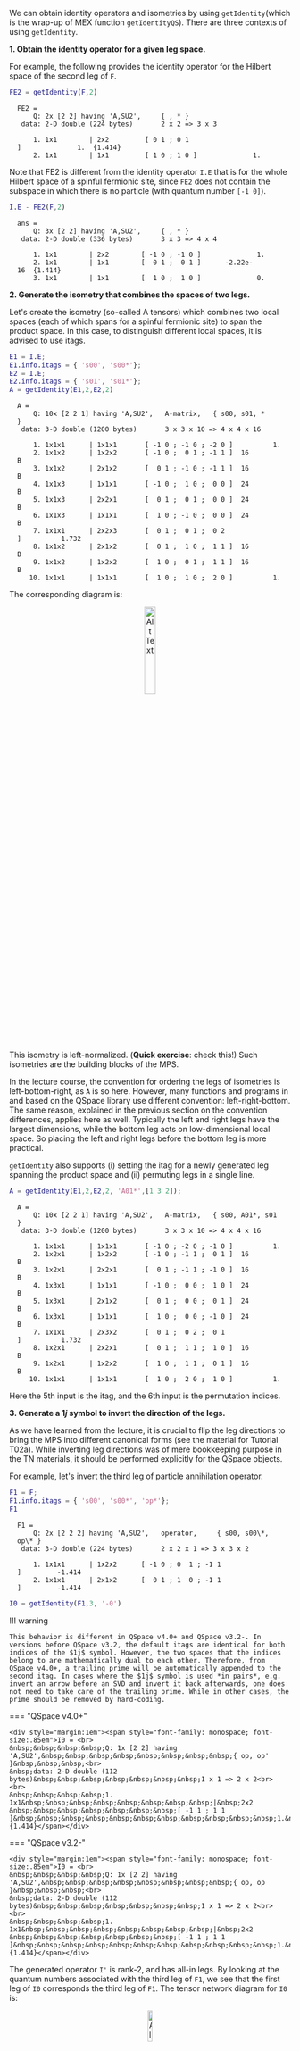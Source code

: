 We can obtain identity operators and isometries by using <span style="font-family: monospace; font-size:.85em">getIdentity</span>(which is the wrap-up of MEX function <span style="font-family: monospace; font-size:.85em">getIdentityQS</span>). There are three contexts of using <span style="font-family: monospace; font-size:.85em">getIdentity</span>.

**1. Obtain the identity operator for a given leg space.**

For example, the following provides the identity operator for the Hilbert space of the second leg of <span style="font-family: monospace; font-size:.85em">F</span>.
```matlab
FE2 = getIdentity(F,2)
```

<div style="margin:1em"><span style="font-family: monospace; font-size:.85em">FE2 = <br>
&nbsp;&nbsp;&nbsp;&nbsp;Q: 2x [2 2] having 'A,SU2',&nbsp;&nbsp;&nbsp;&nbsp;&nbsp;{ , * }&nbsp;&nbsp;&nbsp;<br>
&nbsp;data: 2-D double (224 bytes)&nbsp;&nbsp;&nbsp;&nbsp;&nbsp;&nbsp;&nbsp;2 x 2 => 3 x 3<br>
<br>
&nbsp;&nbsp;&nbsp;&nbsp;1. 1x1&nbsp;&nbsp;&nbsp;&nbsp;&nbsp;&nbsp;&nbsp;&nbsp;|&nbsp;2x2 &nbsp;&nbsp;&nbsp;&nbsp;&nbsp;&nbsp;&nbsp;&nbsp;[ 0 1 ; 0 1 ]&nbsp;&nbsp;&nbsp;&nbsp;&nbsp;&nbsp;&nbsp;&nbsp;&nbsp;&nbsp;&nbsp;&nbsp;&nbsp;&nbsp;1.&nbsp;&nbsp;{1.414}<br>&nbsp;&nbsp;&nbsp;&nbsp;2. 1x1&nbsp;&nbsp;&nbsp;&nbsp;&nbsp;&nbsp;&nbsp;&nbsp;|&nbsp;1x1 &nbsp;&nbsp;&nbsp;&nbsp;&nbsp;&nbsp;&nbsp;&nbsp;[ 1 0 ; 1 0  ]&nbsp;&nbsp;&nbsp;&nbsp;&nbsp;&nbsp;&nbsp;&nbsp;&nbsp;&nbsp;&nbsp;&nbsp;&nbsp;&nbsp;1.</span></div>

Note that FE2 is different from the identity operator <span style="font-family: monospace; font-size:.85em">I.E</span> that is for the whole Hilbert space of a spinful fermionic site, since <span style="font-family: monospace; font-size:.85em">FE2</span> does not contain the subspace in which there is no particle (with quantum number <span style="font-family: monospace; font-size:.85em">[-1 0]</span>).

```matlab
I.E - FE2(F,2)
```


<div style="margin:1em"><span style="font-family: monospace; font-size:.85em">ans = <br>
&nbsp;&nbsp;&nbsp;&nbsp;Q: 3x [2 2] having 'A,SU2',&nbsp;&nbsp;&nbsp;&nbsp;&nbsp;{ , * }&nbsp;&nbsp;&nbsp;<br>
&nbsp;data: 2-D double (336 bytes)&nbsp;&nbsp;&nbsp;&nbsp;&nbsp;&nbsp;&nbsp;3 x 3 => 4 x 4<br>
<br>
&nbsp;&nbsp;&nbsp;&nbsp;1. 1x1&nbsp;&nbsp;&nbsp;&nbsp;&nbsp;&nbsp;&nbsp;&nbsp;|&nbsp;2x2 &nbsp;&nbsp;&nbsp;&nbsp;&nbsp;&nbsp;&nbsp;[ -1 0 ; -1 0 ]&nbsp;&nbsp;&nbsp;&nbsp;&nbsp;&nbsp;&nbsp;&nbsp;&nbsp;&nbsp;&nbsp;&nbsp;&nbsp;&nbsp;1.<br>&nbsp;&nbsp;&nbsp;&nbsp;2. 1x1&nbsp;&nbsp;&nbsp;&nbsp;&nbsp;&nbsp;&nbsp;&nbsp;|&nbsp;1x1 &nbsp;&nbsp;&nbsp;&nbsp;&nbsp;&nbsp;&nbsp;[ &nbsp;0 1 ; &nbsp;0 1  ]&nbsp;&nbsp;&nbsp;&nbsp;&nbsp;&nbsp;-2.22e-16&nbsp;&nbsp;{1.414}<br>&nbsp;&nbsp;&nbsp;&nbsp;3. 1x1&nbsp;&nbsp;&nbsp;&nbsp;&nbsp;&nbsp;&nbsp;&nbsp;|&nbsp;1x1 &nbsp;&nbsp;&nbsp;&nbsp;&nbsp;&nbsp;&nbsp;[ &nbsp;1 0 ; &nbsp;1 0 ]&nbsp;&nbsp;&nbsp;&nbsp;&nbsp;&nbsp;&nbsp;&nbsp;&nbsp;&nbsp;&nbsp;&nbsp;&nbsp;&nbsp;0.</span></div>

**2. Generate the isometry that combines the spaces of two legs.**

Let's create the isometry (so-called A tensors) which combines two local spaces (each of which spans for a spinful fermionic site) to span the product space. In this case, to distinguish different local spaces, it is advised to use itags.

```matlab
E1 = I.E;
E1.info.itags = { 's00', 's00*'};
E2 = I.E;
E2.info.itags = { 's01', 's01*'};
A = getIdentity(E1,2,E2,2) 
```

<div style="margin:1em"><span style="font-family: monospace; font-size:.85em">A = <br>
&nbsp;&nbsp;&nbsp;&nbsp;Q: 10x [2 2 1] having 'A,SU2',&nbsp;&nbsp;&nbsp;A-matrix,&nbsp;&nbsp;&nbsp;{ s00, s01, * }&nbsp;&nbsp;&nbsp;<br>
&nbsp;data: 3-D double (1200 bytes)&nbsp;&nbsp;&nbsp;&nbsp;&nbsp;&nbsp;&nbsp;3 x 3 x 10 => 4 x 4 x 16<br>
<br>
&nbsp;&nbsp;&nbsp;&nbsp;1. 1x1x1&nbsp;&nbsp;&nbsp;&nbsp;&nbsp;&nbsp;|&nbsp;1x1x1 &nbsp;&nbsp;&nbsp;&nbsp;&nbsp;&nbsp;[ -1 0 ; -1 0 ; -2 0 ]&nbsp;&nbsp;&nbsp;&nbsp;&nbsp;&nbsp;&nbsp;&nbsp;&nbsp;&nbsp;1.<br>&nbsp;&nbsp;&nbsp;&nbsp;2. 1x1x2&nbsp;&nbsp;&nbsp;&nbsp;&nbsp;&nbsp;|&nbsp;1x2x2 &nbsp;&nbsp;&nbsp;&nbsp;&nbsp;&nbsp;[ -1 0 ; &nbsp;0 1 ; -1 1 ]&nbsp;&nbsp;16 B&nbsp;&nbsp;&nbsp;&nbsp;&nbsp;&nbsp;&nbsp;&nbsp;<br>&nbsp;&nbsp;&nbsp;&nbsp;3. 1x1x2&nbsp;&nbsp;&nbsp;&nbsp;&nbsp;&nbsp;|&nbsp;2x1x2 &nbsp;&nbsp;&nbsp;&nbsp;&nbsp;&nbsp;[ &nbsp;0 1 ; -1 0 ; -1 1 ]&nbsp;&nbsp;16 B&nbsp;&nbsp;&nbsp;&nbsp;&nbsp;&nbsp;&nbsp;&nbsp;<br>&nbsp;&nbsp;&nbsp;&nbsp;4. 1x1x3&nbsp;&nbsp;&nbsp;&nbsp;&nbsp;&nbsp;|&nbsp;1x1x1 &nbsp;&nbsp;&nbsp;&nbsp;&nbsp;&nbsp;[ -1 0 ; &nbsp;1 0 ; &nbsp;0 0 ]&nbsp;&nbsp;24 B&nbsp;&nbsp;&nbsp;&nbsp;&nbsp;&nbsp;&nbsp;&nbsp;<br>&nbsp;&nbsp;&nbsp;&nbsp;5. 1x1x3&nbsp;&nbsp;&nbsp;&nbsp;&nbsp;&nbsp;|&nbsp;2x2x1 &nbsp;&nbsp;&nbsp;&nbsp;&nbsp;&nbsp;[ &nbsp;0 1 ; &nbsp;0 1 ; &nbsp;0 0 ]&nbsp;&nbsp;24 B&nbsp;&nbsp;&nbsp;&nbsp;&nbsp;&nbsp;&nbsp;&nbsp;<br>&nbsp;&nbsp;&nbsp;&nbsp;6. 1x1x3&nbsp;&nbsp;&nbsp;&nbsp;&nbsp;&nbsp;|&nbsp;1x1x1 &nbsp;&nbsp;&nbsp;&nbsp;&nbsp;&nbsp;[ &nbsp;1 0 ; -1 0 ; &nbsp;0 0 ]&nbsp;&nbsp;24 B&nbsp;&nbsp;&nbsp;&nbsp;&nbsp;&nbsp;&nbsp;&nbsp;<br>&nbsp;&nbsp;&nbsp;&nbsp;7. 1x1x1&nbsp;&nbsp;&nbsp;&nbsp;&nbsp;&nbsp;|&nbsp;2x2x3 &nbsp;&nbsp;&nbsp;&nbsp;&nbsp;&nbsp;[ &nbsp;0 1 ; &nbsp;0 1 ; &nbsp;0 2 ]&nbsp;&nbsp;&nbsp;&nbsp;&nbsp;&nbsp;&nbsp;&nbsp;&nbsp;&nbsp;1.732<br>&nbsp;&nbsp;&nbsp;&nbsp;8. 1x1x2&nbsp;&nbsp;&nbsp;&nbsp;&nbsp;&nbsp;|&nbsp;2x1x2 &nbsp;&nbsp;&nbsp;&nbsp;&nbsp;&nbsp;[ &nbsp;0 1 ; &nbsp;1 0 ; &nbsp;1 1 ]&nbsp;&nbsp;16 B&nbsp;&nbsp;&nbsp;&nbsp;&nbsp;&nbsp;&nbsp;&nbsp;<br>&nbsp;&nbsp;&nbsp;&nbsp;9. 1x1x2&nbsp;&nbsp;&nbsp;&nbsp;&nbsp;&nbsp;|&nbsp;1x2x2 &nbsp;&nbsp;&nbsp;&nbsp;&nbsp;&nbsp;[ &nbsp;1 0 ; &nbsp;0 1 ; &nbsp;1 1 ]&nbsp;&nbsp;16 B&nbsp;&nbsp;&nbsp;&nbsp;&nbsp;&nbsp;&nbsp;&nbsp;<br>&nbsp;&nbsp;&nbsp;10. 1x1x1&nbsp;&nbsp;&nbsp;&nbsp;&nbsp;&nbsp;|&nbsp;1x1x1 &nbsp;&nbsp;&nbsp;&nbsp;&nbsp;&nbsp;[ &nbsp;1 0 ; &nbsp;1 0 ; &nbsp;2 0 ]&nbsp;&nbsp;&nbsp;&nbsp;&nbsp;&nbsp;&nbsp;&nbsp;&nbsp;&nbsp;1.<br>
</span></div>

The corresponding diagram is:

<p align="center">
  <img src="../images/image_4.png" alt="Alt Text" width = "20%">
</p>

This isometry is left-normalized. (**Quick exercise**: check this!) Such isometries are the building blocks of the MPS.

In the lecture course, the convention for ordering the legs of isometries is left-bottom-right, as <span style="font-family: monospace; font-size:.85em">A</span> is so here. However, many functions and programs in and based on the QSpace library use different convention: left-right-bottom. The same reason, explained in the previous section on the convention differences, applies here as well. Typically the left and right legs have the largest dimensions, while the bottom leg acts on low-dimensional local space. So placing the left and right legs before the bottom leg is more practical.

<span style="font-family: monospace; font-size:.85em">getIdentity</span> also supports (i) setting the itag for a newly generated leg spanning the product space and (ii) permuting legs in a single line.


```matlab
A = getIdentity(E1,2,E2,2, 'A01*',[1 3 2]);
```

<div style="margin:1em"><span style="font-family: monospace; font-size:.85em">A = <br>
&nbsp;&nbsp;&nbsp;&nbsp;Q: 10x [2 2 1] having 'A,SU2',&nbsp;&nbsp;&nbsp;A-matrix,&nbsp;&nbsp;&nbsp;{ s00, A01*, s01 }&nbsp;&nbsp;&nbsp;<br>
&nbsp;data: 3-D double (1200 bytes)&nbsp;&nbsp;&nbsp;&nbsp;&nbsp;&nbsp;&nbsp;3 x 3 x 10 => 4 x 4 x 16<br>
<br>
&nbsp;&nbsp;&nbsp;&nbsp;1. 1x1x1&nbsp;&nbsp;&nbsp;&nbsp;&nbsp;&nbsp;|&nbsp;1x1x1 &nbsp;&nbsp;&nbsp;&nbsp;&nbsp;&nbsp;[ -1 0 ; -2 0 ; -1 0 ]&nbsp;&nbsp;&nbsp;&nbsp;&nbsp;&nbsp;&nbsp;&nbsp;&nbsp;&nbsp;1.<br>&nbsp;&nbsp;&nbsp;&nbsp;2. 1x2x1&nbsp;&nbsp;&nbsp;&nbsp;&nbsp;&nbsp;|&nbsp;1x2x2 &nbsp;&nbsp;&nbsp;&nbsp;&nbsp;&nbsp;[ -1 0 ; -1 1 ; &nbsp;0 1 ]&nbsp;&nbsp;16 B&nbsp;&nbsp;&nbsp;&nbsp;&nbsp;&nbsp;&nbsp;&nbsp;<br>&nbsp;&nbsp;&nbsp;&nbsp;3. 1x2x1&nbsp;&nbsp;&nbsp;&nbsp;&nbsp;&nbsp;|&nbsp;2x2x1 &nbsp;&nbsp;&nbsp;&nbsp;&nbsp;&nbsp;[ &nbsp;0 1 ; -1 1 ; -1 0 ]&nbsp;&nbsp;16 B&nbsp;&nbsp;&nbsp;&nbsp;&nbsp;&nbsp;&nbsp;&nbsp;<br>&nbsp;&nbsp;&nbsp;&nbsp;4. 1x3x1&nbsp;&nbsp;&nbsp;&nbsp;&nbsp;&nbsp;|&nbsp;1x1x1 &nbsp;&nbsp;&nbsp;&nbsp;&nbsp;&nbsp;[ -1 0 ; &nbsp;0 0 ; &nbsp;1 0 ]&nbsp;&nbsp;24 B&nbsp;&nbsp;&nbsp;&nbsp;&nbsp;&nbsp;&nbsp;&nbsp;<br>&nbsp;&nbsp;&nbsp;&nbsp;5. 1x3x1&nbsp;&nbsp;&nbsp;&nbsp;&nbsp;&nbsp;|&nbsp;2x1x2 &nbsp;&nbsp;&nbsp;&nbsp;&nbsp;&nbsp;[ &nbsp;0 1 ; &nbsp;0 0 ; &nbsp;0 1 ]&nbsp;&nbsp;24 B&nbsp;&nbsp;&nbsp;&nbsp;&nbsp;&nbsp;&nbsp;&nbsp;<br>&nbsp;&nbsp;&nbsp;&nbsp;6. 1x3x1&nbsp;&nbsp;&nbsp;&nbsp;&nbsp;&nbsp;|&nbsp;1x1x1 &nbsp;&nbsp;&nbsp;&nbsp;&nbsp;&nbsp;[ &nbsp;1 0 ; &nbsp;0 0 ; -1 0 ]&nbsp;&nbsp;24 B&nbsp;&nbsp;&nbsp;&nbsp;&nbsp;&nbsp;&nbsp;&nbsp;<br>&nbsp;&nbsp;&nbsp;&nbsp;7. 1x1x1&nbsp;&nbsp;&nbsp;&nbsp;&nbsp;&nbsp;|&nbsp;2x3x2 &nbsp;&nbsp;&nbsp;&nbsp;&nbsp;&nbsp;[ &nbsp;0 1 ; &nbsp;0 2 ; &nbsp;0 1 ]&nbsp;&nbsp;&nbsp;&nbsp;&nbsp;&nbsp;&nbsp;&nbsp;&nbsp;&nbsp;1.732<br>&nbsp;&nbsp;&nbsp;&nbsp;8. 1x2x1&nbsp;&nbsp;&nbsp;&nbsp;&nbsp;&nbsp;|&nbsp;2x2x1 &nbsp;&nbsp;&nbsp;&nbsp;&nbsp;&nbsp;[ &nbsp;0 1 ; &nbsp;1 1 ; &nbsp;1 0 ]&nbsp;&nbsp;16 B&nbsp;&nbsp;&nbsp;&nbsp;&nbsp;&nbsp;&nbsp;&nbsp;<br>&nbsp;&nbsp;&nbsp;&nbsp;9. 1x2x1&nbsp;&nbsp;&nbsp;&nbsp;&nbsp;&nbsp;|&nbsp;1x2x2 &nbsp;&nbsp;&nbsp;&nbsp;&nbsp;&nbsp;[ &nbsp;1 0 ; &nbsp;1 1 ; &nbsp;0 1 ]&nbsp;&nbsp;16 B&nbsp;&nbsp;&nbsp;&nbsp;&nbsp;&nbsp;&nbsp;&nbsp;<br>&nbsp;&nbsp;&nbsp;10. 1x1x1&nbsp;&nbsp;&nbsp;&nbsp;&nbsp;&nbsp;|&nbsp;1x1x1 &nbsp;&nbsp;&nbsp;&nbsp;&nbsp;&nbsp;[ &nbsp;1 0 ; &nbsp;2 0 ; &nbsp;1 0 ]&nbsp;&nbsp;&nbsp;&nbsp;&nbsp;&nbsp;&nbsp;&nbsp;&nbsp;&nbsp;1.<br>
</span></div>

Here the 5th input is the itag, and the 6th input is the permutation indices.

  

**3. Generate a **$1j$** symbol to invert the direction of the legs.**

As we have learned from the lecture, it is crucial to flip the leg directions to bring the MPS into different canonical forms (see the material for Tutorial T02a). While inverting leg directions was of mere bookkeeping purpose in the TN materials, it should be performed explicitly for the QSpace objects.

For example, let's invert the third leg of particle annihilation operator.

```matlab
F1 = F;
F1.info.itags = { 's00', 's00*', 'op*'};
F1
```

<div style="margin:1em"><span style="font-family: monospace; font-size:.85em">F1 = <br>
&nbsp;&nbsp;&nbsp;&nbsp;Q: 2x [2 2 2] having 'A,SU2',&nbsp;&nbsp;&nbsp;operator,&nbsp;&nbsp;&nbsp;&nbsp;&nbsp;{ s00, s00\*, op\* }&nbsp;&nbsp;&nbsp;<br>
&nbsp;data: 3-D double (224 bytes)&nbsp;&nbsp;&nbsp;&nbsp;&nbsp;&nbsp;&nbsp;2 x 2 x 1 => 3 x 3 x 2<br>
<br>
&nbsp;&nbsp;&nbsp;&nbsp;1. 1x1x1&nbsp;&nbsp;&nbsp;&nbsp;&nbsp;&nbsp;|&nbsp;1x2x2 &nbsp;&nbsp;&nbsp;&nbsp;&nbsp;[ -1 0 ; 0 &nbsp;1 ; -1 1 ]&nbsp;&nbsp;&nbsp;&nbsp;&nbsp;&nbsp;&nbsp;&nbsp;&nbsp;-1.414<br>&nbsp;&nbsp;&nbsp;&nbsp;2. 1x1x1&nbsp;&nbsp;&nbsp;&nbsp;&nbsp;&nbsp;|&nbsp;2x1x2 &nbsp;&nbsp;&nbsp;&nbsp;&nbsp;[ &nbsp;0 1 ; 1 &nbsp;0 ; -1 1 ]&nbsp;&nbsp;&nbsp;&nbsp;&nbsp;&nbsp;&nbsp;&nbsp;&nbsp;-1.414</span></div>

```matlab
I0 = getIdentity(F1,3, '-0')
```

!!! warning

    This behavior is different in QSpace v4.0+ and QSpace v3.2-. In versions before QSpace v3.2, the default itags are identical for both indices of the $1j$ symbol. However, the two spaces that the indices belong to are mathematically dual to each other. Therefore, from QSpace v4.0+, a trailing prime will be automatically appended to the second itag. In cases where the $1j$ symbol is used *in pairs*, e.g. invert an arrow before an SVD and invert it back afterwards, one does not need to take care of the trailing prime. While in other cases, the prime should be removed by hard-coding.

=== "QSpace v4.0+"

    <div style="margin:1em"><span style="font-family: monospace; font-size:.85em">I0 = <br>
    &nbsp;&nbsp;&nbsp;&nbsp;Q: 1x [2 2] having 'A,SU2',&nbsp;&nbsp;&nbsp;&nbsp;&nbsp;&nbsp;&nbsp;&nbsp;{ op, op' }&nbsp;&nbsp;&nbsp;<br>
    &nbsp;data: 2-D double (112 bytes)&nbsp;&nbsp;&nbsp;&nbsp;&nbsp;&nbsp;&nbsp;1 x 1 => 2 x 2<br>
    <br>
    &nbsp;&nbsp;&nbsp;&nbsp;1. 1x1&nbsp;&nbsp;&nbsp;&nbsp;&nbsp;&nbsp;&nbsp;&nbsp;|&nbsp;2x2 &nbsp;&nbsp;&nbsp;&nbsp;&nbsp;&nbsp;&nbsp;[ -1 1 ; 1 1 ]&nbsp;&nbsp;&nbsp;&nbsp;&nbsp;&nbsp;&nbsp;&nbsp;&nbsp;&nbsp;&nbsp;1.&nbsp;&nbsp;{1.414}</span></div>

=== "QSpace v3.2-"

    <div style="margin:1em"><span style="font-family: monospace; font-size:.85em">I0 = <br>
    &nbsp;&nbsp;&nbsp;&nbsp;Q: 1x [2 2] having 'A,SU2',&nbsp;&nbsp;&nbsp;&nbsp;&nbsp;&nbsp;&nbsp;&nbsp;{ op, op }&nbsp;&nbsp;&nbsp;<br>
    &nbsp;data: 2-D double (112 bytes)&nbsp;&nbsp;&nbsp;&nbsp;&nbsp;&nbsp;&nbsp;1 x 1 => 2 x 2<br>
    <br>
    &nbsp;&nbsp;&nbsp;&nbsp;1. 1x1&nbsp;&nbsp;&nbsp;&nbsp;&nbsp;&nbsp;&nbsp;&nbsp;|&nbsp;2x2 &nbsp;&nbsp;&nbsp;&nbsp;&nbsp;&nbsp;&nbsp;[ -1 1 ; 1 1 ]&nbsp;&nbsp;&nbsp;&nbsp;&nbsp;&nbsp;&nbsp;&nbsp;&nbsp;&nbsp;&nbsp;1.&nbsp;&nbsp;{1.414}</span></div>

The generated operator <span style="font-family: monospace; font-size:.85em">I'</span> is rank-2, and has all-in legs. By looking at the quantum numbers associated with the third leg of <span style="font-family: monospace; font-size:.85em">F1</span>, we see that the first leg of <span style="font-family: monospace; font-size:.85em">I0</span> corresponds the third leg of <span style="font-family: monospace; font-size:.85em">F1</span>. The tensor network diagram for <span style="font-family: monospace; font-size:.85em">I0</span> is:

<p align="center">
  <img src="../images/image_5.png" alt="Alt Text" width = "12%">
</p>

Here the left and right legs in solid lines are the first and second legs, respectively.

In this diagram, we see an implicit leg drawn in dashed line, which does **not** appear in the display information above. This implicit leg carries **all zero quantum numbers** since the sum of the quantum numbers of incoming legs should be the same as the sum of those of outgoing legs (i.e., Kirchoff's law for quantum numbers). Note that the second quantum number is spin quantum number (multiplied by 2) associated with the SU(2) symmetry, and the spin quantum number for the implicit leg is zero (which means spin singlet). In other words, the Hilbert space for this implicit leg is vacuum; that's why the leg does not show up explicitly in the numerical object.

In the space of explicit legs, the $1j$ symbol behaves as unitary operation. So the tensor network state on which $1j$ symbol is acted can **differ** from the original state. One exception is that the explicit leg to be flipped acts on one-dimensional Hilbert space, where the unitary operation reduces to a single prefactor. Therefore, in general, it is required to consider the pair of $1j$ symbol and its conjugate. When a $1j$ symbol is acted, then its conjugate should be introduced at some point. This notion of pair can be understood intuitively by considering implicit legs that need to be contracted at last:

<p align="center">
  <img src="../images/image_6.png" alt="Alt Text" width = "30%">
</p>

Let's return to the example of inverting the third leg of <span style="font-family: monospace; font-size:.85em">F1</span>. We invert the leg by contracting the $1j$ symbol.

```matlab
F1I = contract(F1, '!1',I0, '!2')
```

<div style="margin:1em"><span style="font-family: monospace; font-size:.85em">F1I = <br>
&nbsp;&nbsp;&nbsp;&nbsp;Q: 2x [2 2 2] having 'A,SU2',&nbsp;&nbsp;&nbsp;&nbsp;&nbsp;{ s00, s00*, op }&nbsp;&nbsp;&nbsp;<br>
&nbsp;data: 3-D double (224 bytes)&nbsp;&nbsp;&nbsp;&nbsp;&nbsp;&nbsp;&nbsp;2 x 2 x 1 => 3 x 3 x 2<br>
<br>
&nbsp;&nbsp;&nbsp;&nbsp;1. 1x1x1&nbsp;&nbsp;&nbsp;&nbsp;&nbsp;&nbsp;|&nbsp;1x2x2 &nbsp;&nbsp;&nbsp;&nbsp;&nbsp;[ -1 0 ; 0 &nbsp;1 ; 1 1 ]&nbsp;&nbsp;&nbsp;&nbsp;&nbsp;&nbsp;&nbsp;&nbsp;&nbsp;&nbsp;1.414<br>&nbsp;&nbsp;&nbsp;&nbsp;2. 1x1x1&nbsp;&nbsp;&nbsp;&nbsp;&nbsp;&nbsp;|&nbsp;2x1x2 &nbsp;&nbsp;&nbsp;&nbsp;&nbsp;[ &nbsp;0 1 ; 1 &nbsp;0 ; 1 1 ]&nbsp;&nbsp;&nbsp;&nbsp;&nbsp;&nbsp;&nbsp;&nbsp;&nbsp;-1.414</span></div>

The resulting <span style="font-family: monospace; font-size:.85em">F1I</span> is also an annihilation operator, but it has the inward third leg.

For details, type: <span style="font-family: monospace; font-size:.85em">getIdentityQS -?</span>
